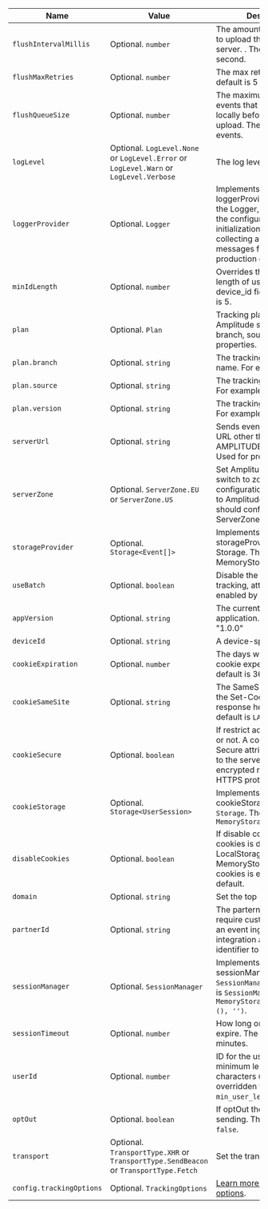|<div class="big-column">Name</div>|Value|Description|
|-|-|-|
|`flushIntervalMillis`| Optional. `number` | The amount of time waiting to upload the event to the server. . The default is 1 second.|
|`flushMaxRetries`| Optional. `number` | The max retry limits. The default is 5 times.|
|`flushQueueSize`| Optional. `number` |  The maximum number of events that can be stored locally before forcing an upload. The default is 30 events. |
|`logLevel`| Optional. `LogLevel.None` or `LogLevel.Error` or `LogLevel.Warn` or `LogLevel.Verbose` | The log level.|
|`loggerProvider`| Optional. `Logger` | Implements a customize loggerProvider class from the Logger, and pass it in the configuration during the initialization to help with collecting any error messages from the SDK in a production environment.|
|`minIdLength`| Optional. `number` | Overrides the minimum length of user_id & device_id fields. The default is 5. |
|`plan`| Optional. `Plan` | Tracking plan properties. Amplitude supports only branch, source, version properties. |
|`plan.branch`| Optional. `string` | The tracking plan branch name. For example: "main". |
|`plan.source`| Optional. `string` | The tracking plan source. For example: "web". |
|`plan.version`| Optional. `string` | The tracking plan version. For example: "1", "15". |
|`serverUrl`| Optional. `string` | Sends events to a different URL other than AMPLITUDE_SERVER_URL. Used for proxy servers |
|`serverZone`| Optional. `ServerZone.EU` or  `ServerZone.US` | Set Amplitude Server Zone, switch to zone related configuration. To send data to Amplitude's EU servers should configure to ServerZone.EU |
|`storageProvider`| Optional.  `Storage<Event[]>` | Implements a customize storageProvider class from Storage. The default is MemoryStorage. |
|`useBatch`| Optional. `boolean` | Disable the attribution tracking, attribution is enabled by default |
|`appVersion`| Optional. `string` | The current version of your application. For example: "1.0.0" |
|`deviceId`| Optional. `string` | A device-specific identifier. |
|`cookieExpiration`| Optional. `number` | The days when when the cookie expeires. The default is 365 days. |
|`cookieSameSite`| Optional. `string` | The SameSite attribute of the Set-Cookie HTTP response header. The default is `LAX`. |
|`cookieSecure`| Optional. `boolean` | If restrict access to cookies or not. A cookie with the Secure attribute is only sent to the server with an encrypted request over the HTTPS protocol. |
|`cookieStorage`| Optional. `Storage<UserSession>` | Implements a customize cookieStorage class from `Storage`. The default is `MemoryStorage<UserSession>`|
|`disableCookies`| Optional. `boolean` | If disable cookies or not. If cookies is disable, using LocalStorage or MemoryStorage. The cookies is enable by default. |
|`domain`| Optional. `string` | Set the top level domain. |
|`partnerId`| Optional. `string` | The partern Id value. We require customer who built an event ingestion integration add the partner identifier to partner_id. |
|`sessionManager`| Optional. `SessionManager` | Implements a cusstomize sessionManager class from `SessionManager`. The default is `SessionManager(new MemoryStorage<UserSession>(), '')`. |
|`sessionTimeout`| Optional. `number` | How long one session expire. The default is `30` minutes. |
|`userId`| Optional. `number` | ID for the user. Must have a minimum length of 5 characters unless overridden with the `min_user_length` option. |
|`optOut`| Optional. `boolean` | If optOut the current event sending. The default is `false`. |
|`transport`| Optional. `TransportType.XHR` or `TransportType.SendBeacon` or `TransportType.Fetch`| Set the transport type. |
|`config.trackingOptions`| Optional. `TrackingOptions` | [Learn more about tracking options](https://www.docs.developers.amplitude.com/data/sdks/typescript-browser/). |